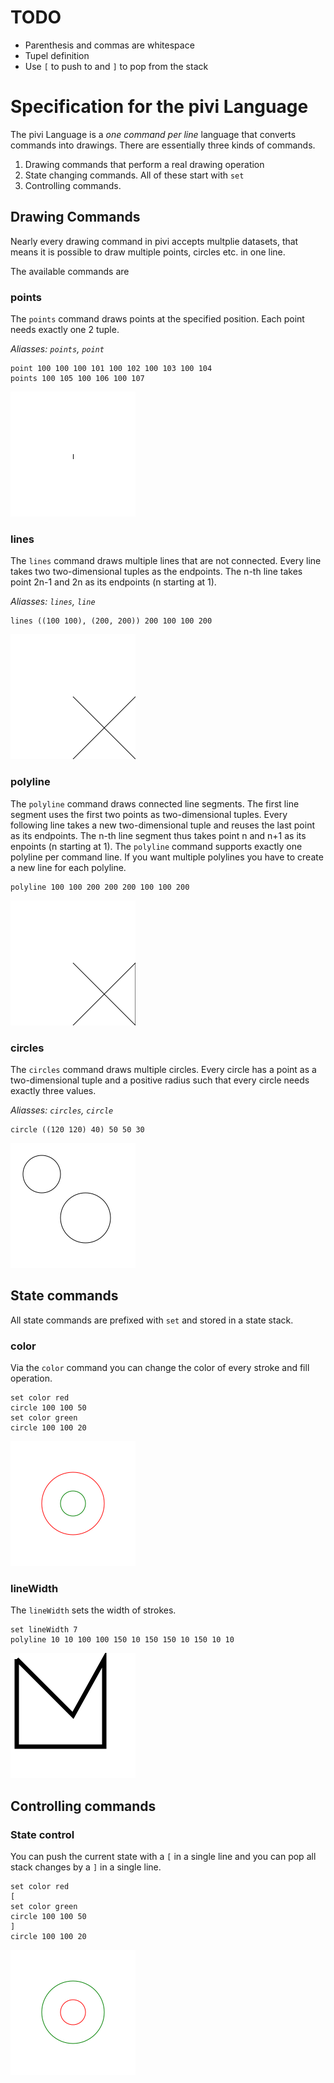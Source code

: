 # TODO
 - Parenthesis and commas are whitespace
 - Tupel definition
 - Use `[` to push to and `]` to pop from the stack

# Specification for the pivi Language

The pivi Language is a *one command per line* language that converts commands
into drawings. There are essentially three kinds of commands.

 1. Drawing commands that perform a real drawing operation
 2. State changing commands. All of these start with `set`
 3. Controlling commands.

## Drawing Commands

Nearly every drawing command in pivi accepts multplie datasets, that means it is
possible to draw multiple points, circles etc. in one line.

The available commands are

### points

The `points` command draws points at the specified position. Each point needs
exactly one 2 tuple.

*Aliasses: `points`, `point`*

```
point 100 100 100 101 100 102 100 103 100 104
points 100 105 100 106 100 107
```
![](example1.png)


### lines

The `lines` command draws multiple lines that are not connected. Every line
takes two two-dimensional tuples as the endpoints. The n-th line takes point
2n-1 and 2n as its endpoints (n starting at 1).

*Aliasses: `lines`, `line`*

```
lines ((100 100), (200, 200)) 200 100 100 200
```
![](example2.png)


### polyline

The `polyline` command draws connected line segments. The first line segment
uses the first two points as two-dimensional tuples. Every following line takes
a new two-dimensional tuple and reuses the last point as its endpoints. The
n-th line segment thus takes point n and n+1 as its enpoints (n starting at 1).
The `polyline` command supports exactly one polyline per command line. If you
want multiple polylines you have to create a new line for each polyline.

```
polyline 100 100 200 200 200 100 100 200
```
![](example3.png)


### circles

The `circles` command draws multiple circles. Every circle has a point as a
two-dimensional tuple and a positive radius such that every circle needs exactly
three values.

*Aliasses: `circles`, `circle`*

```
circle ((120 120) 40) 50 50 30
```
![](example4.png)



## State commands

All state commands are prefixed with `set` and stored in a state stack.

### color

Via the `color` command you can change the color of every stroke and fill
operation.

```
set color red
circle 100 100 50
set color green
circle 100 100 20
```
![](example5.png)


### lineWidth

The `lineWidth` sets the width of strokes.

```
set lineWidth 7
polyline 10 10 100 100 150 10 150 150 10 150 10 10
```
![](example6.png)


## Controlling commands

### State control

You can push the current state with a `[` in a single line and you can pop
all stack changes by a `]` in a single line.

```
set color red
[
set color green
circle 100 100 50
]
circle 100 100 20
```
![](example7.png)

